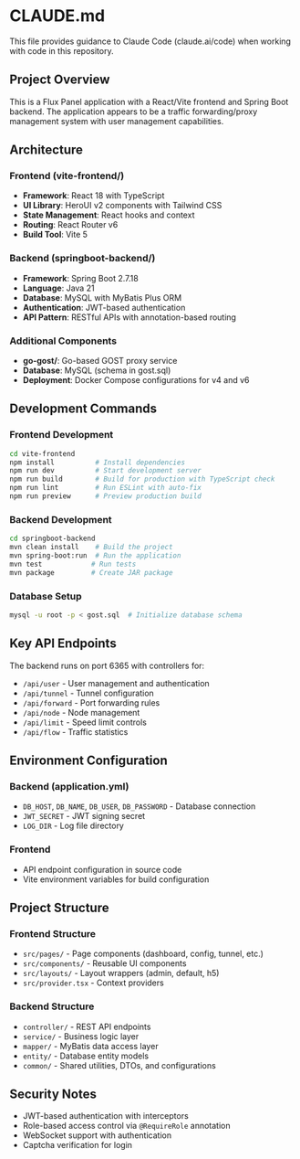 # CLAUDE.md

This file provides guidance to Claude Code (claude.ai/code) when working with code in this repository.

## Project Overview

This is a Flux Panel application with a React/Vite frontend and Spring Boot backend. The application appears to be a traffic forwarding/proxy management system with user management capabilities.

## Architecture

### Frontend (vite-frontend/)
- **Framework**: React 18 with TypeScript
- **UI Library**: HeroUI v2 components with Tailwind CSS
- **State Management**: React hooks and context
- **Routing**: React Router v6
- **Build Tool**: Vite 5

### Backend (springboot-backend/)
- **Framework**: Spring Boot 2.7.18
- **Language**: Java 21
- **Database**: MySQL with MyBatis Plus ORM
- **Authentication**: JWT-based authentication
- **API Pattern**: RESTful APIs with annotation-based routing

### Additional Components
- **go-gost/**: Go-based GOST proxy service
- **Database**: MySQL (schema in gost.sql)
- **Deployment**: Docker Compose configurations for v4 and v6

## Development Commands

### Frontend Development
```bash
cd vite-frontend
npm install          # Install dependencies
npm run dev          # Start development server
npm run build        # Build for production with TypeScript check
npm run lint         # Run ESLint with auto-fix
npm run preview      # Preview production build
```

### Backend Development
```bash
cd springboot-backend
mvn clean install    # Build the project
mvn spring-boot:run  # Run the application
mvn test            # Run tests
mvn package         # Create JAR package
```

### Database Setup
```bash
mysql -u root -p < gost.sql  # Initialize database schema
```

## Key API Endpoints

The backend runs on port 6365 with controllers for:
- `/api/user` - User management and authentication
- `/api/tunnel` - Tunnel configuration
- `/api/forward` - Port forwarding rules
- `/api/node` - Node management
- `/api/limit` - Speed limit controls
- `/api/flow` - Traffic statistics

## Environment Configuration

### Backend (application.yml)
- `DB_HOST`, `DB_NAME`, `DB_USER`, `DB_PASSWORD` - Database connection
- `JWT_SECRET` - JWT signing secret
- `LOG_DIR` - Log file directory

### Frontend
- API endpoint configuration in source code
- Vite environment variables for build configuration

## Project Structure

### Frontend Structure
- `src/pages/` - Page components (dashboard, config, tunnel, etc.)
- `src/components/` - Reusable UI components
- `src/layouts/` - Layout wrappers (admin, default, h5)
- `src/provider.tsx` - Context providers

### Backend Structure
- `controller/` - REST API endpoints
- `service/` - Business logic layer
- `mapper/` - MyBatis data access layer
- `entity/` - Database entity models
- `common/` - Shared utilities, DTOs, and configurations

## Security Notes

- JWT-based authentication with interceptors
- Role-based access control via `@RequireRole` annotation
- WebSocket support with authentication
- Captcha verification for login